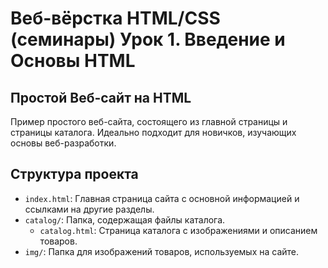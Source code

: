 # Веб-вёрстка HTML/CSS (семинары) Урок 1. Введение и Основы HTML
## Простой Веб-сайт на HTML

Пример простого веб-сайта, состоящего из главной страницы и страницы каталога. Идеально подходит для новичков, изучающих основы веб-разработки.

## Структура проекта

- `index.html`: Главная страница сайта с основной информацией и ссылками на другие разделы.
- `catalog/`: Папка, содержащая файлы каталога.
  - `catalog.html`: Страница каталога с изображениями и описанием товаров.
- `img/`: Папка для изображений товаров, используемых на сайте.


